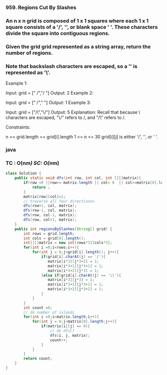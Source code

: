 ### 959. Regions Cut By Slashes

### An n x n grid is composed of 1 x 1 squares where each 1 x 1 square consists of a '/', '\', or blank space ' '. These characters divide the square into contiguous regions.

### Given the grid grid represented as a string array, return the number of regions.

### Note that backslash characters are escaped, so a '\' is represented as '\\'.

 

Example 1:


Input: grid = [" /","/ "]
Output: 2
Example 2:


Input: grid = [" /","  "]
Output: 1
Example 3:


Input: grid = ["/\\","\\/"]
Output: 5
Explanation: Recall that because \ characters are escaped, "\\/" refers to \/, and "/\\" refers to /\.
 

Constraints:

n == grid.length == grid[i].length
1 <= n <= 30
grid[i][j] is either '/', '\', or ' '.


### java
### TC : O(n*m) SC: O(n*m)
```java
class Solution {
    public static void dfs(int row, int col, int [][]matrix){
        if(row <0 ||row>= matrix.length || col< 0  || col>=matrix[0].length || matrix[row][col] == 1){
            return ;
        }
        matrix[row][col]=1;
        // traverse all four directionsn
        dfs(row+1, col, matrix);
        dfs(row-1, col, matrix);
        dfs(row, col-1, matrix);
        dfs(row, col+1, matrix);
    }
    public int regionsBySlashes(String[] grid) {
        int rows = grid.length;
        int cols = grid[0].length();
        int[][]matrix = new int[rows*3][cols*3];
        for(int i =0;i<rows;i++){
            for(int j = 0;j<grid[i].length(); j++){
                if(grid[i].charAt(j) == '/'){
                   matrix[i*3][j*3+2] = 1;
                   matrix[i*3+1][j*3+1] = 1;
                   matrix[i*3+2][j*3] = 1;
                }else if(grid[i].charAt(j) == '\\'){
                   matrix[i*3][j*3] = 1;
                   matrix[i*3+1][j*3+1] = 1;
                   matrix[i*3+2][j*3+2] = 1;
                }
            }
        }
        int count =0;
        // do number of islands 
        for(int i =0;i<matrix.length;i++){
            for(int j = 0;j<matrix[0].length;j++){
                if(matrix[i][j] == 0){
                    // do dfs()
                    dfs(i, j, matrix);
                    count++;
                }
            }
        }
        return count;
    }
}
```
